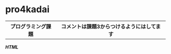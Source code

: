 # pro4kadai
<table>
<tr>
<th>
プログラミング課題<br>
</th>
<th>
コメントは課題3からつけるようにはしてます
</th>
</tr>
</table>
<b><i>HTML</i></b>
